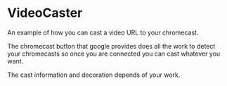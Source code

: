 # VideoCaster

An example of how you can cast a video URL to your chromecast.

The chromecast button that google provides does all the work to detect your chromecasts so once you are connected you can cast whatever you want. 

The cast information and decoration depends of your work. 
